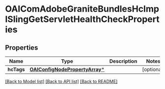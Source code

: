 # OAIComAdobeGraniteBundlesHcImplSlingGetServletHealthCheckProperties

## Properties
Name | Type | Description | Notes
------------ | ------------- | ------------- | -------------
**hcTags** | [**OAIConfigNodePropertyArray***](OAIConfigNodePropertyArray.md) |  | [optional] 

[[Back to Model list]](../README.md#documentation-for-models) [[Back to API list]](../README.md#documentation-for-api-endpoints) [[Back to README]](../README.md)


